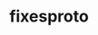 ---
title: "fixesproto"
layout: cache
categories: [package, develop-2024-08-04]
meta: {"versions": ["5.0"], "compilers": ["oneapi@=2024.2.0"], "oss": ["ubuntu22.04"], "platforms": ["linux"], "targets": ["x86_64_v3"], "stacks": ["e4s-oneapi", "root"], "num_specs": 1, "num_specs_by_stack": {"e4s-oneapi": 1, "root": 1}}
spec_details: [{"hash": "jvsdxr5shna7bcroarip6je4mnals47f", "compiler": "oneapi@=2024.2.0", "versions": ["5.0"], "os": "ubuntu22.04", "platform": "linux", "target": "x86_64_v3", "variants": ["build_system=autotools"], "stacks": ["e4s-oneapi", "root"], "size": "-", "tarball": "https://binaries.spack.io/releases/develop-2024-08-04/build_cache/linux-ubuntu22.04-x86_64_v3/oneapi-2024.2.0/fixesproto-5.0/linux-ubuntu22.04-x86_64_v3-oneapi-2024.2.0-fixesproto-5.0-jvsdxr5shna7bcroarip6je4mnals47f.spack"}]
---